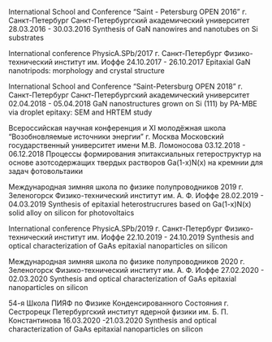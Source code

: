 International School and Conference “Saint - Petersburg OPEN 2016”
г. Санкт-Петербург
Санкт-Петербургский академический университет
28.03.2016 - 30.03.2016
Synthesis of GaN nanowires and nanotubes on Si substrates

International conference PhysicA.SPb/2017
г. Санкт-Петербург
Физико-технический институт им. Иоффе
24.10.2017 - 26.10.2017
Epitaxial GaN nanotripods: morphology and crystal structure

International School and Conference “Saint-Petersburg OPEN 2018”
г. Санкт-Петербург
Санкт-Петербургский академический университет
02.04.2018 - 05.04.2018
GaN nanostructures grown on Si (111) by PA-MBE via droplet epitaxy: SEM and HRTEM study

Всероссийская научная конференция и XI молодёжная школа “Возобновляемые источники энергии”
г. Москва
Московский государственный университет имени М.В. Ломоносова
03.12.2018 - 06.12.2018
Процессы формирования эпитаксиальных гетероструктур на основе азотсодержащих твердых растворов Ga(1-x)N(x) на кремнии для задач фотовольтаики

Международная зимняя школа по физике полупроводников 2019
г. Зеленогорск
Физико-технический институт им. А. Ф. Иоффе
28.02.2019 - 04.03.2019
Synthesis of epitaxial heterostrucrures based on Ga(1-x)N(x) solid alloy on silicon for photovoltaics

International conference PhysicA.SPb/2019
г. Санкт-Петербург
Физико-технический институт им. Иоффе
22.10.2019 - 24.10.2019
Synthesis and optical characterization of GaAs epitaxial nanoparticles on silicon

Международная зимняя школа по физике полупроводников 2020
г. Зеленогорск
Физико-технический институт им. А. Ф. Иоффе
27.02.2020 - 02.03.2020
Synthesis and optical characterization of GaAs epitaxial nanoparticles on silicon

54-я Школа ПИЯФ по Физике Конденсированного Состояния
г. Сестрорецк
Петербургский институт ядерной физики им. Б. П. Константинова
16.03.2020 -21.03.2020
Synthesis and optical characterization of GaAs epitaxial nanoparticles on silicon
